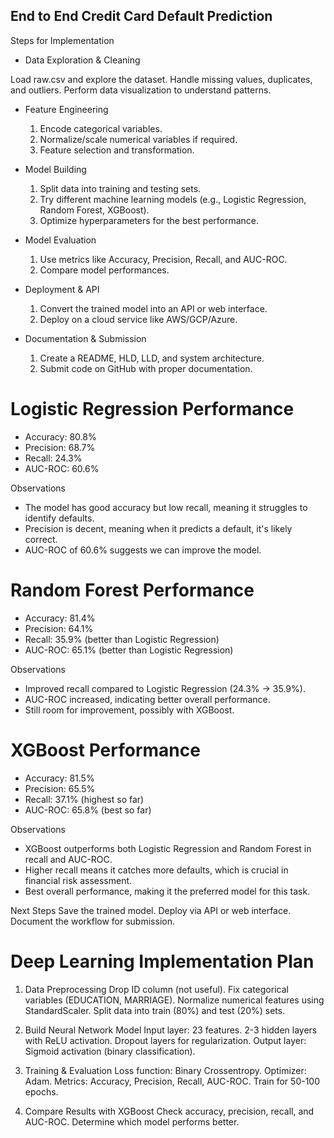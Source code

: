 ## End to End Credit Card Default Prediction

Steps for Implementation

* Data Exploration & Cleaning

Load raw.csv and explore the dataset.
Handle missing values, duplicates, and outliers.
Perform data visualization to understand patterns.

* Feature Engineering

    1. Encode categorical variables.
    2. Normalize/scale numerical variables if required.
    3. Feature selection and transformation.

* Model Building

    1. Split data into training and testing sets.
    2. Try different machine learning models (e.g., Logistic Regression, Random Forest, XGBoost).
    3. Optimize hyperparameters for the best performance.

* Model Evaluation

    1. Use metrics like Accuracy, Precision, Recall, and AUC-ROC.
    2. Compare model performances.

* Deployment & API

    1. Convert the trained model into an API or web interface.
    2. Deploy on a cloud service like AWS/GCP/Azure.

* Documentation & Submission

    1. Create a README, HLD, LLD, and system architecture.
    2.  Submit code on GitHub with proper documentation.



# Logistic Regression Performance

* Accuracy: 80.8%
* Precision: 68.7%
* Recall: 24.3%
* AUC-ROC: 60.6%

Observations

* The model has good accuracy but low recall, meaning it struggles to identify defaults.
* Precision is decent, meaning when it predicts a default, it's likely correct.
* AUC-ROC of 60.6% suggests we can improve the model.


# Random Forest Performance

* Accuracy: 81.4%
* Precision: 64.1%
* Recall: 35.9% (better than Logistic Regression)
* AUC-ROC: 65.1% (better than Logistic Regression)

Observations

* Improved recall compared to Logistic Regression (24.3% → 35.9%).
* AUC-ROC increased, indicating better overall performance.
* Still room for improvement, possibly with XGBoost.


# XGBoost Performance

* Accuracy: 81.5%
* Precision: 65.5%
* Recall: 37.1% (highest so far)
* AUC-ROC: 65.8% (best so far)

Observations

* XGBoost outperforms both Logistic Regression and Random Forest in recall and AUC-ROC.
* Higher recall means it catches more defaults, which is crucial in financial risk assessment.
* Best overall performance, making it the preferred model for this task.


Next Steps
Save the trained model.
Deploy via API or web interface.
Document the workflow for submission.



# Deep Learning Implementation Plan

1. Data Preprocessing
Drop ID column (not useful).
Fix categorical variables (EDUCATION, MARRIAGE).
Normalize numerical features using StandardScaler.
Split data into train (80%) and test (20%) sets.

2. Build Neural Network Model
Input layer: 23 features.
2-3 hidden layers with ReLU activation.
Dropout layers for regularization.
Output layer: Sigmoid activation (binary classification).

3. Training & Evaluation
Loss function: Binary Crossentropy.
Optimizer: Adam.
Metrics: Accuracy, Precision, Recall, AUC-ROC.
Train for 50-100 epochs.

4. Compare Results with XGBoost
Check accuracy, precision, recall, and AUC-ROC.
Determine which model performs better.